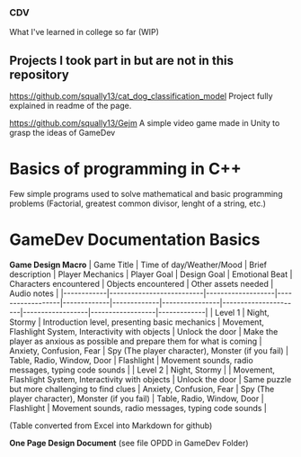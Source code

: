 ### CDV
What I've learned in college so far (WIP)
## Projects I took part in but are not in this repository
  https://github.com/squally13/cat_dog_classification_model
    Project fully explained in readme of the page.
    
  https://github.com/squally13/Gejm
    A simple video game made in Unity to grasp the ideas of GameDev
  

# Basics of programming in C++
  Few simple programs used to solve mathematical and basic programming problems (Factorial, greatest common divisor, lenght of a string, etc.)

# GameDev Documentation Basics
**Game Design Macro**
| Game Title | Time of day/Weather/Mood | Brief description | Player Mechanics | Player Goal | Design Goal | Emotional Beat | Characters encountered | Objects encountered | Other assets needed | Audio notes |
|------------|--------------------------|-------------------|------------------|-------------|-------------|----------------|----------------------|------------------|------------------|-------------|
| Level 1 | Night, Stormy | Introduction level, presenting basic mechanics | Movement, Flashlight System, Interactivity with objects | Unlock the door | Make the player as anxious as possible and prepare them for what is coming | Anxiety, Confusion, Fear | Spy (The player character), Monster (if you fail) | Table, Radio, Window, Door | Flashlight | Movement sounds, radio messages, typing code sounds |
| Level 2 | Night, Stormy |  | Movement, Flashlight System, Interactivity with objects | Unlock the door | Same puzzle but more challenging to find clues | Anxiety, Confusion, Fear | Spy (The player character), Monster (if you fail) | Table, Radio, Window, Door | Flashlight | Movement sounds, radio messages, typing code sounds |

(Table converted from Excel into Markdown for github)

**One Page Design Document**
  (see file OPDD in GameDev Folder)
